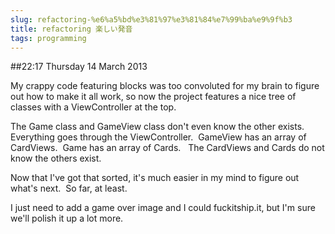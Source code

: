 ```yaml
---
slug: refactoring-%e6%a5%bd%e3%81%97%e3%81%84%e7%99%ba%e9%9f%b3
title: refactoring 楽しい発音
tags: programming
---
```


##22:17 Thursday 14 March 2013

My crappy code featuring blocks was too convoluted for my brain to figure out how to make it all work, so now the project features a nice tree of classes with a ViewController at the top.

The Game class and GameView class don't even know the other exists.  Everything goes through the ViewController.  GameView has an array of CardViews.  Game has an array of Cards.   The CardViews and Cards do not know the others exist.

Now that I've got that sorted, it's much easier in my mind to figure out what's next.  So far, at least.

I just need to add a game over image and I could fuckitship.it, but I'm sure we'll polish it up a lot more.
